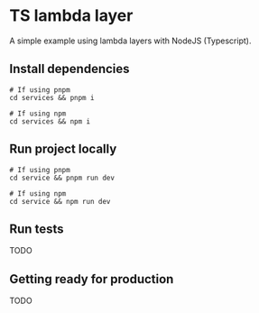 # TS lambda layer

A simple example using lambda layers with NodeJS (Typescript).

## Install dependencies

```shell
# If using pnpm
cd services && pnpm i

# If using npm
cd services && npm i
```

## Run project locally

```shell
# If using pnpm
cd service && pnpm run dev

# If using npm
cd service && npm run dev
```

## Run tests

TODO

## Getting ready for production

TODO
